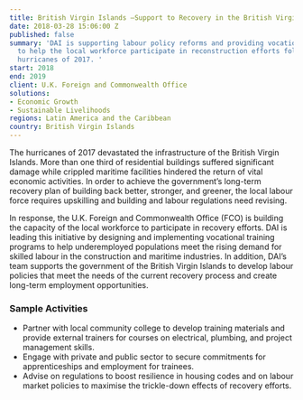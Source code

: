 ```yaml
---
title: British Virgin Islands —Support to Recovery in the British Virgin Islands
date: 2018-03-28 15:06:00 Z
published: false
summary: 'DAI is supporting labour policy reforms and providing vocational training
  to help the local workforce participate in reconstruction efforts following the
  hurricanes of 2017. '
start: 2018
end: 2019
client: U.K. Foreign and Commonwealth Office
solutions:
- Economic Growth
- Sustainable Livelihoods
regions: Latin America and the Caribbean
country: British Virgin Islands
---
```


The hurricanes of 2017 devastated the infrastructure of the British Virgin Islands. More than one third of residential buildings suffered significant damage while crippled maritime facilities hindered the return of vital economic activities. In order to achieve the government’s long-term recovery plan of building back better, stronger, and greener, the local labour force requires upskilling and building and labour regulations need revising.

In response, the U.K. Foreign and Commonwealth Office (FCO) is building the capacity of the local workforce to participate in recovery efforts. DAI is leading this initiative by designing and implementing vocational training programs to help underemployed populations meet the rising demand for skilled labour in the construction and maritime industries. In addition, DAI’s team supports the government of the British Virgin Islands to develop labour policies that meet the needs of the current recovery process and create long-term employment opportunities.

### Sample Activities

* Partner with local community college to develop training materials and provide external trainers for courses on electrical, plumbing, and project management skills.
* Engage with private and public sector to secure commitments for apprenticeships and employment for trainees. 
* Advise on regulations to boost resilience in housing codes and on labour market policies to maximise the trickle-down effects of recovery efforts.